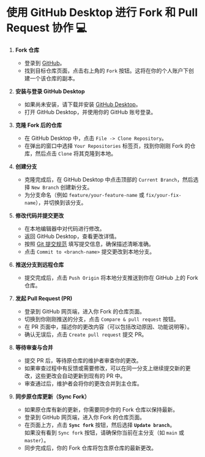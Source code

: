 # 使用 GitHub Desktop 进行 Fork 和 Pull Request 协作 💻

1. **Fork 仓库**  
   - 登录到 [GitHub](https://github.com/)。  
   - 找到目标仓库页面，点击右上角的 `Fork` 按钮。这将在你的个人账户下创建一个该仓库的副本。

2. **安装与登录 GitHub Desktop**  
   - 如果尚未安装，请下载并安装 [GitHub Desktop](https://desktop.github.com/)。  
   - 打开 GitHub Desktop，并使用你的 GitHub 账号登录。

3. **克隆 Fork 后的仓库**  
   - 在 GitHub Desktop 中，点击 `File -> Clone Repository`。  
   - 在弹出的窗口中选择 `Your Repositories` 标签页，找到你刚刚 Fork 的仓库，然后点击 `Clone` 将其克隆到本地。

4. **创建分支**  
   - 克隆完成后，在 GitHub Desktop 中点击顶部的 `Current Branch`，然后选择 `New Branch` 创建新分支。  
   - 为分支命名（例如 `feature/your-feature-name` 或 `fix/your-fix-name`），并切换到该分支。

5. **修改代码并提交更改**  
   - 在本地编辑器中对代码进行修改。  
   - 返回 GitHub Desktop，查看更改详情。  
   - 按照 [Git 提交规范](/资料/手册图片/提交规范.png) 填写提交信息，确保描述清晰准确。  
   - 点击 `Commit to <branch-name>` 提交更改到本地分支。

6. **推送分支到远程仓库**  
   - 提交完成后，点击 `Push Origin` 将本地分支推送到你在 GitHub 上的 Fork 仓库。

7. **发起 Pull Request (PR)**  
   - 登录到 GitHub 网页端，进入你 Fork 的仓库页面。  
   - 切换到你刚刚推送的分支，点击 `Compare & pull request` 按钮。  
   - 在 PR 页面中，描述你的更改内容（可以包括改动原因、功能说明等）。  
   - 确认无误后，点击 `Create pull request` 提交 PR。  

8. **等待审查与合并**  
   - 提交 PR 后，等待原仓库的维护者审查你的更改。  
   - 如果审查过程中有反馈或需要修改，可以在同一分支上继续提交新的更改，这些更改会自动更新到现有的 PR 中。  
   - 审查通过后，维护者会将你的更改合并到主仓库。
  
9. **同步原仓库更新（Sync Fork）**  
   - 如果原仓库有新的更新，你需要同步你的 Fork 仓库以保持最新。  
   - 登录到 GitHub 网页端，进入你 Fork 的仓库页面。  
   - 在页面上方，点击 **`Sync fork`** 按钮，然后选择 **`Update branch`**。  
     如果没有看到 `Sync fork` 按钮，请确保你当前在主分支（如 `main` 或 `master`）。  
   - 同步完成后，你的 Fork 仓库将包含原仓库的最新更改。

